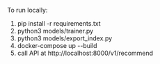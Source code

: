 To run locally:
1. pip install -r requirements.txt
2. python3 models/trainer.py
3. python3 models/export_index.py
4. docker-compose up --build
5. call API at http://localhost:8000/v1/recommend
